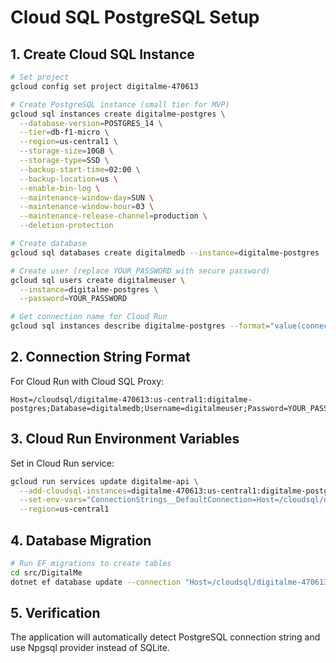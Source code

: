 # Cloud SQL PostgreSQL Setup

## 1. Create Cloud SQL Instance

```bash
# Set project
gcloud config set project digitalme-470613

# Create PostgreSQL instance (small tier for MVP)
gcloud sql instances create digitalme-postgres \
  --database-version=POSTGRES_14 \
  --tier=db-f1-micro \
  --region=us-central1 \
  --storage-size=10GB \
  --storage-type=SSD \
  --backup-start-time=02:00 \
  --backup-location=us \
  --enable-bin-log \
  --maintenance-window-day=SUN \
  --maintenance-window-hour=03 \
  --maintenance-release-channel=production \
  --deletion-protection

# Create database
gcloud sql databases create digitalmedb --instance=digitalme-postgres

# Create user (replace YOUR_PASSWORD with secure password)
gcloud sql users create digitalmeuser \
  --instance=digitalme-postgres \
  --password=YOUR_PASSWORD

# Get connection name for Cloud Run
gcloud sql instances describe digitalme-postgres --format="value(connectionName)"
```

## 2. Connection String Format

For Cloud Run with Cloud SQL Proxy:
```
Host=/cloudsql/digitalme-470613:us-central1:digitalme-postgres;Database=digitalmedb;Username=digitalmeuser;Password=YOUR_PASSWORD
```

## 3. Cloud Run Environment Variables

Set in Cloud Run service:
```bash
gcloud run services update digitalme-api \
  --add-cloudsql-instances=digitalme-470613:us-central1:digitalme-postgres \
  --set-env-vars="ConnectionStrings__DefaultConnection=Host=/cloudsql/digitalme-470613:us-central1:digitalme-postgres;Database=digitalmedb;Username=digitalmeuser;Password=YOUR_PASSWORD" \
  --region=us-central1
```

## 4. Database Migration

```bash
# Run EF migrations to create tables
cd src/DigitalMe
dotnet ef database update --connection "Host=/cloudsql/digitalme-470613:us-central1:digitalme-postgres;Database=digitalmedb;Username=digitalmeuser;Password=YOUR_PASSWORD"
```

## 5. Verification

The application will automatically detect PostgreSQL connection string and use Npgsql provider instead of SQLite.